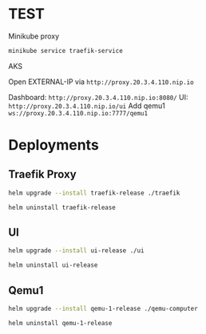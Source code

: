 # TEST

Minikube proxy

```bash
minikube service traefik-service
```

AKS

Open EXTERNAL-IP via `http://proxy.20.3.4.110.nip.io`

Dashboard: `http://proxy.20.3.4.110.nip.io:8080/`
UI: `http://proxy.20.3.4.110.nip.io/ui`
Add qemu1 `ws://proxy.20.3.4.110.nip.io:7777/qemu1`

# Deployments

## Traefik Proxy

```bash
helm upgrade --install traefik-release ./traefik
```

```bash
helm uninstall traefik-release
```

## UI

```bash
helm upgrade --install ui-release ./ui
```

```bash
helm uninstall ui-release
```

## Qemu1

```bash
helm upgrade --install qemu-1-release ./qemu-computer
```

```bash
helm uninstall qemu-1-release
```
